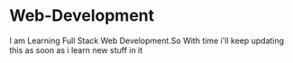 # Web-Development
I am Learning Full Stack Web Development.So With time i'll keep updating this as soon as i learn new stuff in it
